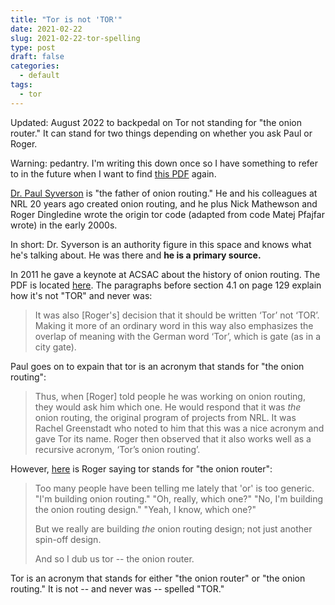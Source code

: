 ```yaml
---
title: "Tor is not 'TOR'"
date: 2021-02-22
slug: 2021-02-22-tor-spelling
type: post
draft: false
categories:
  - default
tags:
  - tor
---
```


[paper]: https://www.acsac.org/2011/program/keynotes/syverson.pdf
[paul]: https://www.syverson.org/
[roger-email]: https://lists.torproject.org/pipermail/tor-dev/2002-September/002363.html

Updated: August 2022 to backpedal on Tor not standing for "the onion router."
It can stand for two things depending on whether you ask Paul or Roger.

Warning: pedantry. I'm writing this down once so I have something to refer to
in the future when I want to find [this PDF][paper] again.

[Dr. Paul Syverson][paul] is "the father of onion routing." He and his
colleagues at NRL 20 years ago created onion routing, and he plus Nick
Mathewson and Roger Dingledine wrote the origin tor code (adapted from code
Matej Pfajfar wrote) in the early 2000s.

In short: Dr. Syverson is an authority figure in this space and knows what he's
talking about. He was there and **he is a primary source.**

In 2011 he gave a keynote at ACSAC about the history of onion routing. The PDF
is located [here][paper]. The paragraphs before section 4.1 on page 129 explain
how it's not "TOR" and never was:

> It was also [Roger's] decision that it should be written ‘Tor’ not ‘TOR’.
> Making it more of an ordinary word in this way also emphasizes the overlap of
> meaning with the German word ‘Tor’, which is gate (as in a city gate).

Paul goes on to expain that tor is an acronym that stands for "the onion
routing":

> Thus, when [Roger] told people he was working on onion routing, they would
> ask him which one. He would respond that it was *the* onion routing, the
> original program of projects from NRL. It was Rachel Greenstadt who noted to
> him that this was a nice acronym and gave Tor its name. Roger then observed
> that it also works well as a recursive acronym, ‘Tor’s onion routing’.

However, [here][roger-email] is Roger saying tor stands for "the onion router":

> Too many people have been telling me lately that 'or' is too generic. "I'm
> building onion routing." "Oh, really, which one?" "No, I'm building the
> onion routing design." "Yeah, I know, which one?"
>
> But we really are building *the* onion routing design; not just another
> spin-off design.
>
> And so I dub us tor -- the onion router.

Tor is an acronym that stands for either "the onion router" or "the onion
routing." It is not -- and never was -- spelled "TOR."
